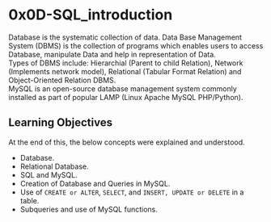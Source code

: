 # 0x0D-SQL_introduction
Database is the systematic collection of data. Data Base Management System (DBMS) is the collection of programs which enables users to access Database, manipulate Data and help in representation of Data. <br>
Types of DBMS include: Hierarchial (Parent to child Relation), Network (Implements network model), Relational (Tabular Format Relation) and Object-Oriented Relation DBMS. <br>
MySQL is an open-source database management system commonly installed as part of popular LAMP (Linux Apache MySQL PHP/Python).
## Learning Objectives
At the end of this, the below concepts were explained and understood.
- Database.
- Relational Database.
- SQL and MySQL.
- Creation of Database and Queries in MySQL.
- Use of `CREATE or ALTER`, `SELECT`, and `INSERT, UPDATE or DELETE` in a table.
- Subqueries and use of MySQL functions. 
